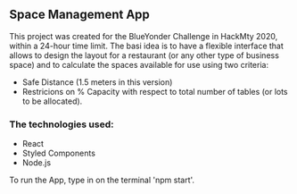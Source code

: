 ## Space Management App
This project was created for the BlueYonder Challenge in HackMty 2020, within a 24-hour time limit.
The basi idea is to have a flexible interface that allows to design the layout for a restaurant (or any other type of business space) and to calculate the spaces available for use using two criteria:
- Safe Distance (1.5 meters in this version)
- Restricions on % Capacity with respect to total number of tables (or lots to be allocated).

### The technologies used:
- React
- Styled Components
- Node.js

To run the App, type in on the terminal 'npm start'.
